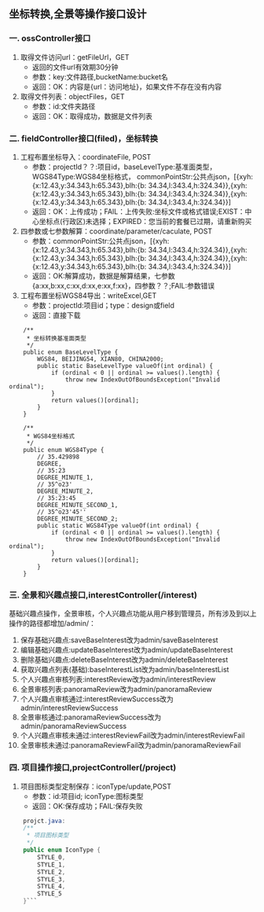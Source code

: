 ## 坐标转换,全景等操作接口设计
### 一. ossController接口
>
1. 取得文件访问url：getFileUrl，GET
    * 返回的文件url有效期30分钟
    * 参数：key:文件路径,bucketName:bucket名
    * 返回：OK：内容是{url：访问地址}，如果文件不存在没有内容
2. 取得文件列表：objectFiles，GET
    * 参数：id:文件夹路径
    * 返回：OK：取得成功，数据是文件列表

### 二. fieldController接口(filed)，坐标转换
>
1. 工程布置坐标导入：coordinateFile, POST
    * 参数：projectId？？:项目id，baseLevelType:基准面类型，WGS84Type:WGS84坐标格式，   commonPointStr:公共点json，[{xyh:{x:12.43,y:34.343,h:65.343},blh:{b: 34.34,l:343.4,h:324.34}},{xyh:{x:12.43,y:34.343,h:65.343},blh:{b: 34.34,l:343.4,h:324.34}},{xyh:{x:12.43,y:34.343,h:65.343},blh:{b: 34.34,l:343.4,h:324.34}}]
    * 返回：OK：上传成功；FAIL：上传失败:坐标文件或格式错误;EXIST：中心坐标点(行政区)未选择；EXPIRED：您当前的套餐已过期，请重新购买
2. 四参数或七参数解算：coordinate/parameter/caculate, POST
    * 参数：commonPointStr:公共点json，[{xyh:{x:12.43,y:34.343,h:65.343},blh:{b: 34.34,l:343.4,h:324.34}},{xyh:{x:12.43,y:34.343,h:65.343},blh:{b: 34.34,l:343.4,h:324.34}},{xyh:{x:12.43,y:34.343,h:65.343},blh:{b: 34.34,l:343.4,h:324.34}}]
    * 返回：OK:解算成功，数据是解算结果，七参数{a:xx,b:xx,c:xx,d:xx,e:xx,f:xx}，四参数？？;FAIL:参数错误
3. 工程布置坐标WGS84导出：writeExcel,GET
    * 参数：projectId:项目id；type：design或field
    * 返回：直接下载

```
	/**
	 * 坐标转换基准面类型
	 */
	public enum BaseLevelType {
		WGS84, BEIJING54, XIAN80, CHINA2000;
		public static BaseLevelType valueOf(int ordinal) {
			if (ordinal < 0 || ordinal >= values().length) {
				throw new IndexOutOfBoundsException("Invalid ordinal");
			}
			return values()[ordinal];
		}
	}

	/**
	 * WGS84坐标格式
	 */
	public enum WGS84Type {
		// 35.429898
		DEGREE,
		// 35:23
		DEGREE_MINUTE_1,
		// 35^o23'
		DEGREE_MINUTE_2,
		// 35:23:45
		DEGREE_MINUTE_SECOND_1,
		// 35^o23'45''
		DEGREE_MINUTE_SECOND_2;
		public static WGS84Type valueOf(int ordinal) {
			if (ordinal < 0 || ordinal >= values().length) {
				throw new IndexOutOfBoundsException("Invalid ordinal");
			}
			return values()[ordinal];
		}
	}

```

### 三. 全景和兴趣点接口,interestController(/interest)
基础兴趣点操作，全景审核，个人兴趣点功能从用户移到管理员，所有涉及到以上操作的路径都增加/admin/：
>
1. 保存基础兴趣点:saveBaseInterest改为admin/saveBaseInterest
2. 编辑基础兴趣点:updateBaseInterest改为admin/updateBaseInterest
3. 删除基础兴趣点:deleteBaseInterest改为admin/deleteBaseInterest
4. 获取兴趣点列表(基础):baseInterestList改为admin/baseInterestList
5. 个人兴趣点审核列表:interestReview改为admin/interestReview
6. 全景审核列表:panoramaReview改为admin/panoramaReview
7. 个人兴趣点审核通过:interestReviewSuccess改为admin/interestReviewSuccess
8. 全景审核通过:panoramaReviewSuccess改为admin/panoramaReviewSuccess
9. 个人兴趣点审核未通过:interestReviewFail改为admin/interestReviewFail
10. 全景审核未通过:panoramaReviewFail改为admin/panoramaReviewFail

### 四. 项目操作接口,projectController(/project)
> 
1. 项目图标类型定制保存：iconType/update,POST
    * 参数：id:项目id; iconType:图标类型
    * 返回：OK:保存成功；FAIL:保存失败

```java
    projct.java:
    /**
     * 项目图标类型
     */
    public enum IconType {
        STYLE_0,
        STYLE_1,
        STYLE_2,
        STYLE_3,
        STYLE_4,
        STYLE_5
    }```


